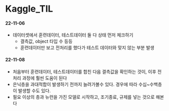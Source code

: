 # Kaggle_TIL

#### 22-11-06
- 데이터셋에서 훈련데이터, 테스트데이터 둘 다 상태 먼저 체크하기
  - 결측값, object 타입 수 등등
  - 훈련데이터만 보고 전처리를 했다가 테스트 데이터와 맞지 않는 부분 발생 

#### 22-11-08
- 처음부터 훈련데이터, 테스트데이터를 합친 다음 결측값을 확인하는 것이, 이후 전처리 과정에 훨씬 도움이 된다
- 은닉층을 과대적합이 발생하기 전까지 늘려가볼수 있다. 경우에 따라 수십~수백층이 발생할 수도 있다.
 - 필요 이상의 층과 뉴런을 가진 모델로 시작하고, 조기종료, 규제를 넣는 것으로 해본다
